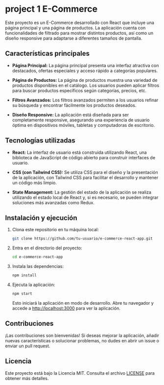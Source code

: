 # project 1 E-Commerce 

Este proyecto es un E-Commerce desarrollado con React que incluye una página principal y una página de productos. La aplicación cuenta con funcionalidades de filtrado para mostrar distintos productos, así como un diseño responsive para adaptarse a diferentes tamaños de pantalla.

## Características principales

- **Página Principal:** La página principal presenta una interfaz atractiva con destacados, ofertas especiales y acceso rápido a categorías populares.

- **Página de Productos:** La página de productos muestra una variedad de productos disponibles en el catálogo. Los usuarios pueden aplicar filtros para buscar productos específicos según categorías, precios, etc.

- **Filtros Avanzados:** Los filtros avanzados permiten a los usuarios refinar su búsqueda y encontrar fácilmente los productos deseados.

- **Diseño Responsive:** La aplicación está diseñada para ser completamente responsive, asegurando una experiencia de usuario óptima en dispositivos móviles, tabletas y computadoras de escritorio.

## Tecnologías utilizadas

- **React:** La interfaz de usuario está construida utilizando React, una biblioteca de JavaScript de código abierto para construir interfaces de usuario.

- **CSS (con Tailwind CSS):** Se utiliza CSS para el diseño y la presentación de la aplicación, con Tailwind CSS para facilitar el desarrollo y mantener un código más limpio.

- **State Management:** La gestión del estado de la aplicación se realiza utilizando el estado local de React y, si es necesario, se pueden integrar soluciones más avanzadas como Redux.

## Instalación y ejecución

1. Clona este repositorio en tu máquina local:

   ```bash
   git clone https://github.com/tu-usuario/e-commerce-react-app.git
   ```

2. Entra en el directorio del proyecto:

   ```bash
   cd e-commerce-react-app
   ```

3. Instala las dependencias:

   ```bash
   npm install
   ```

4. Ejecuta la aplicación:

   ```bash
   npm start
   ```

   Esto iniciará la aplicación en modo de desarrollo. Abre tu navegador y accede a [http://localhost:3000](http://localhost:3000) para ver la aplicación.

## Contribuciones

¡Las contribuciones son bienvenidas! Si deseas mejorar la aplicación, añadir nuevas características o solucionar problemas, no dudes en abrir un issue o enviar un pull request.

## Licencia

Este proyecto está bajo la Licencia MIT. Consulta el archivo [LICENSE](LICENSE) para obtener más detalles.
